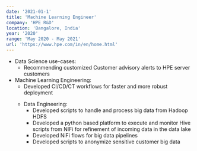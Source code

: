 ```yaml
---
date: '2021-01-1'
title: 'Machine Learning Engineer'
company: 'HPE R&D'
location: 'Bangalore, India'
year: '2020'
range: 'May 2020 - May 2021'
url: 'https://www.hpe.com/in/en/home.html'
---
```


<ul>
<li>Data Science use-cases:
<ul className="skills-list"> 
    <li>Recommending customized Customer advisory alerts to HPE server customers</li>
</ul>
</li>
<li>Machine Learning Engineering:
<ul className="skills-list"> 
    <li>Developed CI/CD/CT workflows for faster and more robust deployment</li>
</ul>
</li>
<ul>
<li>Data Engineering:
<ul className="skills-list"> 
    <li>Developed scripts to handle and process big data from Hadoop HDFS</li>
    <li>Developed a python based platform to execute and monitor Hive scripts from NIFi for refinement of incoming data in the data lake</li>
    <li>Developed NiFi flows for big data pipelines</li>
    <li>Developed scripts to anonymize sensitive customer big data</li>
</ul>
</li>
